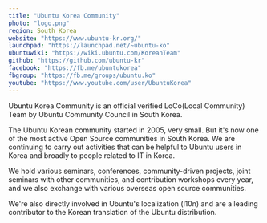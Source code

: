 ```yaml
---
title: "Ubuntu Korea Community"
photo: "logo.png"
region: South Korea
website: "https://www.ubuntu-kr.org/"
launchpad: "https://launchpad.net/~ubuntu-ko"
ubuntuwiki: "https://wiki.ubuntu.com/KoreanTeam"
github: "https://github.com/ubuntu-kr"
facebook: "https://fb.me/ubuntukorea"
fbgroup: "https://fb.me/groups/ubuntu.ko"
youtube: "https://www.youtube.com/user/UbuntuKorea"
---
```

Ubuntu Korea Community is an official verified LoCo(Local Community) Team by Ubuntu Community Council in South Korea.

The Ubuntu Korean community started in 2005, very small. But it's now one of the most active Open Source communities in South Korea. We are continuing to carry out activities that can be helpful to Ubuntu users in Korea and broadly to people related to IT in Korea.

We hold various seminars, conferences, community-driven projects, joint seminars with other communities, and contribution workshops every year, and we also exchange with various overseas open source communities.

We're also directly involved in Ubuntu's localization (l10n) and are a leading contributor to the Korean translation of the Ubuntu distribution.
